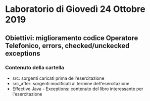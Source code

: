 # Laboratorio di Giovedì 24 Ottobre 2019
## Obiettivi: miglioramento codice Operatore Telefonico, errors, checked/unckecked exceptions

### Contenuto della cartella
- src: sorgenti caricati prima dell'esercitazione
- src_after: sorgenti modificati al termine dell'esercitazione
- Effective Java - Exceptions: contenuto del libro interessante per l'esercitazione

